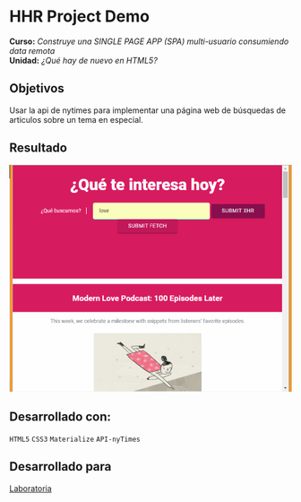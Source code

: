 # HHR Project Demo

**Curso:** _Construye una SINGLE PAGE APP (SPA) multi-usuario consumiendo data remota_  
**Unidad:** _¿Qué hay de nuevo en HTML5?_

## Objetivos
Usar la api de nytimes para implementar una página web de búsquedas de articulos sobre un tema en especial.

## Resultado
![vista](public/assets/docs/xhr-demo.png)


## Desarrollado con:

`HTML5` `CSS3` `Materialize` `API-nyTimes`

## Desarrollado para 
[Laboratoria](http://laboratoria.la)
